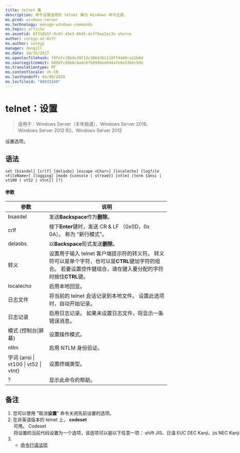 ```yaml
---
title: telnet 集
description: 用于设置选项的 telnet 集的 Windows 命令主题。
ms.prod: windows-server
ms.technology: manage-windows-commands
ms.topic: article
ms.assetid: 67316b5f-9c6f-43e3-86d5-dcff9ae2ac3e vhorne
author: coreyp-at-msft
ms.author: coreyp
manager: dongill
ms.date: 10/16/2017
ms.openlocfilehash: f8fefc18bde39713c3864361118ff4440ca12b0d
ms.sourcegitcommit: b00d7c8968c4adc8f699dbee694afe6ed36bc9de
ms.translationtype: MT
ms.contentlocale: zh-CN
ms.lasthandoff: 04/08/2020
ms.locfileid: "80833160"
---
```

# <a name="telnet-set"></a>telnet：设置

>适用于：Windows Server（半年频道）、Windows Server 2016、Windows Server 2012 R2、Windows Server 2012

设置选项。   

## <a name="syntax"></a>语法  
```  
set [bsasdel] [crlf] [delasbs] [escape <Char>] [localecho] [logfile <FileName>] [logging] [mode {console | stream}] [ntlm] [term {ansi | vt100 | vt52 | vtnt}] [?]  
```  
#### <a name="parameters"></a>参数  

|                    参数                     |                                                                                                                                              说明                                                                                                                                              |
|--------------------------------------------------|-------------------------------------------------------------------------------------------------------------------------------------------------------------------------------------------------------------------------------------------------------------------------------------------------------|
|                     bsasdel                      |                                                                                                                                 发送**Backspace**作为**删除**。                                                                                                                                  |
|                       crlf                       |                                                                                                        按下**Enter**键时，发送 CR & LF （0x0D，0x 0A）。 称为 "新行模式"。                                                                                                        |
|                     delasbs                      |                                                                                                                                 以**Backspace**形式发送**删除**。                                                                                                                                  |
|                转义 <Character>                | 设置用于输入 telnet 客户端提示符的转义符。 转义符可以是单个字符，也可以是**CTRL**键加字符的组合。 若要设置控件键组合，请在键入要分配的字符时按住**CTRL**键。 |
|                    localecho                     |                                                                                                                                         启用本地回显。                                                                                                                                          |
|                日志文件 <FileName>                |                                                                                               将当前的 telnet 会话记录到本地文件。 设置此选项时，自动开始记录。                                                                                               |
|                     日志记录                      |                                                                                                                  启用日志记录。 如果未设置日志文件，将显示一条错误消息。                                                                                                                   |
|           模式 {控制台&#124;屏幕}           |                                                                                                                                       设置操作模式。                                                                                                                                        |
|                       ntlm                       |                                                                                                                                     启用 NTLM 身份验证。                                                                                                                                     |
| 字词 {ansi &#124; vt100 &#124; vt52 &#124; vtnt} |                                                                                                                                        设置终端类型。                                                                                                                                        |
|                        ?                         |                                                                                                                                    显示此命令的帮助。                                                                                                                                    |

## <a name="remarks"></a>备注  
1. 您可以使用 "取消**设置**" 命令关闭先前设置的选项。  
2. 在非英语版本的 telnet 上， **codeset** <option> 可用。 **Codeset** <option> 将设置的当前代码设置为一个选项，该选项可以是以下任意一项： **shift JIS**、**日语 EUC** **DEC Kanji**、jis **NEC Kanji** **78** **日本** 应在远程计算机上设置相同的代码集。  
   ## <a name="examples"></a><a name=BKMK_Examples></a>示例  
   设置日志文件并开始记录到本地文件 tnlog  
   ```  
   set logfile tnlog.txt  
   ```  
   ## <a name="additional-references"></a>其他参考  
3. - [命令行语法项](command-line-syntax-key.md)  
